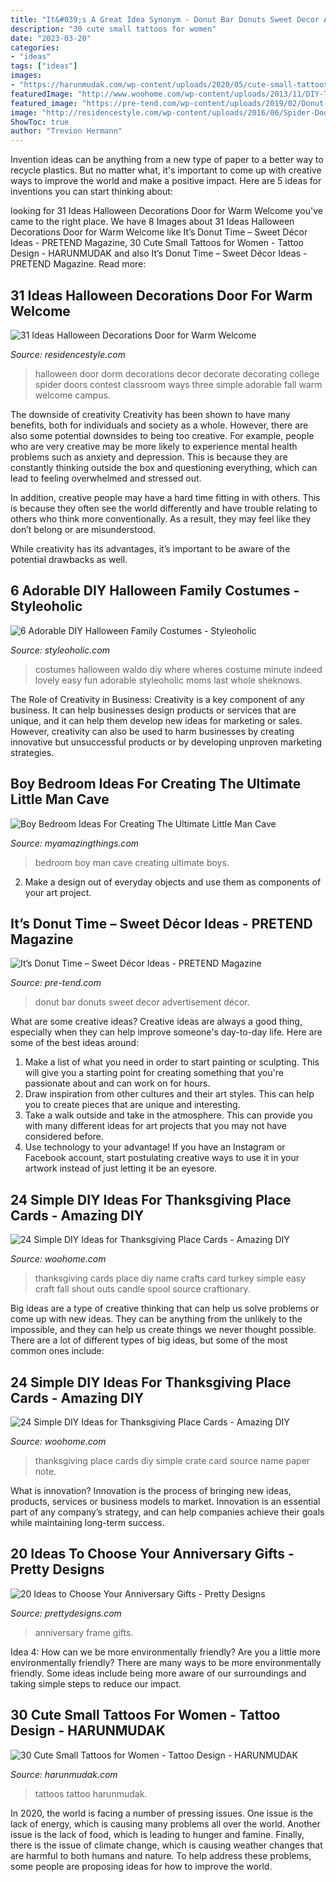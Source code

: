 ```yaml
---
title: "It&#039;s A Great Idea Synonym - Donut Bar Donuts Sweet Decor Advertisement Décor"
description: "30 cute small tattoos for women"
date: "2023-03-20"
categories:
- "ideas"
tags: ["ideas"]
images:
- "https://harunmudak.com/wp-content/uploads/2020/05/cute-small-tattoos-5-702x1024.jpg"
featuredImage: "http://www.woohome.com/wp-content/uploads/2013/11/DIY-Thanksgiving-Place-Cards-9.jpg"
featured_image: "https://pre-tend.com/wp-content/uploads/2019/02/Donut-bar-ideas.jpg"
image: "http://residencestyle.com/wp-content/uploads/2016/06/Spider-Door-Halloween-Decor.jpg"
ShowToc: true
author: "Trevion Hermann"
---
```



Invention ideas can be anything from a new type of paper to a better way to recycle plastics. But no matter what, it's important to come up with creative ways to improve the world and make a positive impact. Here are 5 ideas for inventions you can start thinking about: 

	

		
looking for 31 Ideas Halloween Decorations Door for Warm Welcome you've came to the right place. We have 8 Images about 31 Ideas Halloween Decorations Door for Warm Welcome like It’s Donut Time – Sweet Décor Ideas - PRETEND Magazine, 30 Cute Small Tattoos for Women - Tattoo Design - HARUNMUDAK and also It’s Donut Time – Sweet Décor Ideas - PRETEND Magazine. Read more:
		
    
## 31 Ideas Halloween Decorations Door For Warm Welcome

<img loading=lazy src="http://residencestyle.com/wp-content/uploads/2016/06/Spider-Door-Halloween-Decor.jpg" onerror="this.onerror=null;this.src='https://tse1.mm.bing.net/th?id=OIP.hQBzqbb2HWaCN6TK_4YBKQHaJ3&amp;pid=15.1';" alt="31 Ideas Halloween Decorations Door for Warm Welcome">

_Source: residencestyle.com_

>halloween door dorm decorations decor decorate decorating college spider doors contest classroom ways three simple adorable fall warm welcome campus. 

	

The downside of creativity
Creativity has been shown to have many benefits, both for individuals and society as a whole. However, there are also some potential downsides to being too creative.
For example, people who are very creative may be more likely to experience mental health problems such as anxiety and depression. This is because they are constantly thinking outside the box and questioning everything, which can lead to feeling overwhelmed and stressed out.

In addition, creative people may have a hard time fitting in with others. This is because they often see the world differently and have trouble relating to others who think more conventionally. As a result, they may feel like they don’t belong or are misunderstood.

While creativity has its advantages, it’s important to be aware of the potential drawbacks as well.

    
## 6 Adorable DIY Halloween Family Costumes - Styleoholic

<img loading=lazy src="https://i.styleoholic.com/2017/10/adorable-diy-halloween-family-costumes.jpg" onerror="this.onerror=null;this.src='https://tse3.mm.bing.net/th?id=OIP.fboU_Wjdu7Qfz59FpzzZIAHaLH&amp;pid=15.1';" alt="6 Adorable DIY Halloween Family Costumes - Styleoholic">

_Source: styleoholic.com_

>costumes halloween waldo diy where wheres costume minute indeed lovely easy fun adorable styleoholic moms last whole sheknows. 

	

The Role of Creativity in Business:
Creativity is a key component of any business. It can help businesses design products or services that are unique, and it can help them develop new ideas for marketing or sales. However, creativity can also be used to harm businesses by creating innovative but unsuccessful products or by developing unproven marketing strategies.

    
## Boy Bedroom Ideas For Creating The Ultimate Little Man Cave

<img loading=lazy src="http://myamazingthings.com/wp-content/uploads/2018/01/boys-room-ideas-6.jpg" onerror="this.onerror=null;this.src='https://tse2.mm.bing.net/th?id=OIP.WzeivMw1Wzhu8-N7bZNl1gHaJQ&amp;pid=15.1';" alt="Boy Bedroom Ideas For Creating The Ultimate Little Man Cave">

_Source: myamazingthings.com_

>bedroom boy man cave creating ultimate boys. 

	

2. Make a design out of everyday objects and use them as components of your art project.

    
## It’s Donut Time – Sweet Décor Ideas - PRETEND Magazine

<img loading=lazy src="https://pre-tend.com/wp-content/uploads/2019/02/Donut-bar-ideas.jpg" onerror="this.onerror=null;this.src='https://tse4.mm.bing.net/th?id=OIP.x1n4H4DMghQoq5jmbdLpPgHaNK&amp;pid=15.1';" alt="It’s Donut Time – Sweet Décor Ideas - PRETEND Magazine">

_Source: pre-tend.com_

>donut bar donuts sweet decor advertisement décor. 

	

What are some creative ideas?
Creative ideas are always a good thing, especially when they can help improve someone's day-to-day life. Here are some of the best ideas around: 
1. Make a list of what you need in order to start painting or sculpting. This will give you a starting point for creating something that you're passionate about and can work on for hours. 
2. Draw inspiration from other cultures and their art styles. This can help you to create pieces that are unique and interesting. 
3. Take a walk outside and take in the atmosphere. This can provide you with many different ideas for art projects that you may not have considered before. 
4. Use technology to your advantage! If you have an Instagram or Facebook account, start postulating creative ways to use it in your artwork instead of just letting it be an eyesore.

    
## 24 Simple DIY Ideas For Thanksgiving Place Cards - Amazing DIY

<img loading=lazy src="http://www.woohome.com/wp-content/uploads/2013/11/DIY-Thanksgiving-Place-Cards-19.jpg" onerror="this.onerror=null;this.src='https://tse2.mm.bing.net/th?id=OIP.IqEvdMYSQuBWkLLmRJ4x-wHaE8&amp;pid=15.1';" alt="24 Simple DIY Ideas for Thanksgiving Place Cards - Amazing DIY">

_Source: woohome.com_

>thanksgiving cards place diy name crafts card turkey simple easy craft fall shout outs candle spool source craftionary. 

	

Big ideas are a type of creative thinking that can help us solve problems or come up with new ideas. They can be anything from the unlikely to the impossible, and they can help us create things we never thought possible. There are a lot of different types of big ideas, but some of the most common ones include: 

    
## 24 Simple DIY Ideas For Thanksgiving Place Cards - Amazing DIY

<img loading=lazy src="http://www.woohome.com/wp-content/uploads/2013/11/DIY-Thanksgiving-Place-Cards-9.jpg" onerror="this.onerror=null;this.src='https://tse1.mm.bing.net/th?id=OIP.4P1hZo2ozbJM4-u-gb8vkAHaLH&amp;pid=15.1';" alt="24 Simple DIY Ideas for Thanksgiving Place Cards - Amazing DIY">

_Source: woohome.com_

>thanksgiving place cards diy simple crate card source name paper note. 

	

What is innovation?
Innovation is the process of bringing new ideas, products, services or business models to market. Innovation is an essential part of any company’s strategy, and can help companies achieve their goals while maintaining long-term success.

    
## 20 Ideas To Choose Your Anniversary Gifts - Pretty Designs

<img loading=lazy src="https://www.prettydesigns.com/wp-content/uploads/2015/06/Photo-Frame.jpg" onerror="this.onerror=null;this.src='https://tse2.mm.bing.net/th?id=OIP.Q4T0GwM3vH_PCg8azBS8eQHaJ3&amp;pid=15.1';" alt="20 Ideas to Choose Your Anniversary Gifts - Pretty Designs">

_Source: prettydesigns.com_

>anniversary frame gifts. 

	

Idea 4: How can we be more environmentally friendly?
Are you a little more environmentally friendly? There are many ways to be more environmentally friendly. Some ideas include being more aware of our surroundings and taking simple steps to reduce our impact.

    
## 30 Cute Small Tattoos For Women - Tattoo Design - HARUNMUDAK

<img loading=lazy src="https://harunmudak.com/wp-content/uploads/2020/05/cute-small-tattoos-5-702x1024.jpg" onerror="this.onerror=null;this.src='https://tse3.mm.bing.net/th?id=OIP.UMJrncsGs81_BocabQ1_zAHaKz&amp;pid=15.1';" alt="30 Cute Small Tattoos for Women - Tattoo Design - HARUNMUDAK">

_Source: harunmudak.com_

>tattoos tattoo harunmudak. 

	

In 2020, the world is facing a number of pressing issues. One issue is the lack of energy, which is causing many problems all over the world. Another issue is the lack of food, which is leading to hunger and famine. Finally, there is the issue of climate change, which is causing weather changes that are harmful to both humans and nature. To help address these problems, some people are proposing ideas for how to improve the world.

